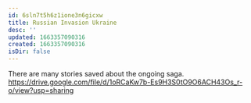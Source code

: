 ```yaml
---
id: 6sln7t5h6z1ione3n6gicxw
title: Russian Invasion Ukraine
desc: ''
updated: 1663357090316
created: 1663357090316
isDir: false
---
```

There are many stories saved about the ongoing saga. https://drive.google.com/file/d/1oRCaKw7b-Es9H3S0tO9O6ACH43Os_r-o/view?usp=sharing

